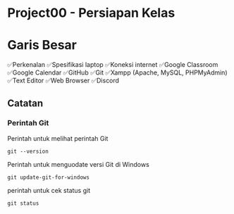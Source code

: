 # Project00 - Persiapan Kelas

# Garis Besar
 ✅Perkenalan
 ✅Spesifikasi laptop
 ✅Koneksi internet
 ✅Google Classroom
 ✅Google Calendar
 ✅GitHub
 ✅Git
 ✅Xampp (Apache, MySQL, PHPMyAdmin)
 ✅Text Editor
 ✅Web Browser
 ✅Discord

## Catatan

### Perintah Git

Perintah untuk melihat perintah Git
```
git --version
```

Perintah untuk menguodate versi Git di Windows
```
git update-git-for-windows
```

perintah untuk cek status git
```
git status
```
